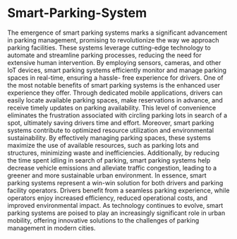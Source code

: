 # Smart-Parking-System
The emergence of smart parking systems marks a significant advancement in parking management, promising to 
revolutionize the way we approach parking facilities. These systems leverage cutting-edge technology to automate and 
streamline parking processes, reducing the need for extensive human intervention. By employing sensors, cameras, and 
other IoT devices, smart parking systems efficiently monitor and manage parking spaces in real-time, ensuring a hassle-
free experience for drivers.
One of the most notable benefits of smart parking systems is the enhanced user experience they offer. Through 
dedicated mobile applications, drivers can easily locate available parking spaces, make reservations in advance, and 
receive timely updates on parking availability. This level of convenience eliminates the frustration associated with circling 
parking lots in search of a spot, ultimately saving drivers time and effort.
Moreover, smart parking systems contribute to optimized resource utilization and environmental sustainability. By 
effectively managing parking spaces, these systems maximize the use of available resources, such as parking lots and 
structures, minimizing waste and inefficiencies. Additionally, by reducing the time spent idling in search of parking, smart 
parking systems help decrease vehicle emissions and alleviate traffic congestion, leading to a greener and more 
sustainable urban environment.
In essence, smart parking systems represent a win-win solution for both drivers and parking facility operators. Drivers 
benefit from a seamless parking experience, while operators enjoy increased efficiency, reduced operational costs, and 
improved environmental impact. As technology continues to evolve, smart parking systems are poised to play an 
increasingly significant role in urban mobility, offering innovative solutions to the challenges of parking management in 
modern cities.
